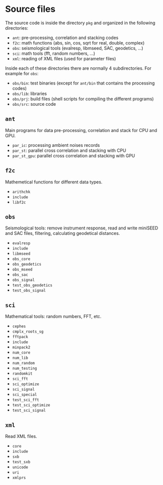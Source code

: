 # Source files

The source code is inside the directory `pkg` and organized in the following
directories:

- `ant`: pre-processing, correlation and stacking codes
- `f2c`: math functions (abs, sin, cos, sqrt for real, double, complex)
- `obs`: seismological tools (evalresp, libmseed, SAC, geodetics, ...)
- `sci`: math tools (fft, random numbers, ...)
- `xml`: reading of XML files (used for parameter files)

Inside each of these directories there are normally 4 subdirectories.
For example for `obs`:

- `obs/bin`: test binaries (except for `ant/bin` that contains the processing codes)
- `obs/lib`: libraries
- `obs/prj`: build files (shell scripts for compiling the different programs)
- `obs/src`: source code

## `ant`

Main programs for data pre-processing, correlation and stack for CPU and GPU.

- `par_ic`: processing ambient noises records
- `par_st`: parallel cross correlation and stacking with CPU
- `par_st_gpu`: parallel cross correlation and stacking with GPU

## `f2c`

Mathemetical functions for different data types.

- `arithchk`
- `include`
- `libf2c`

## `obs`

Seismological tools: remove instrument response, read and write miniSEED and SAC files,
filtering, calculating geodetical distances.

- `evalresp`
- `include`
- `libmseed`
- `obs_core`
- `obs_geodetics`
- `obs_mseed`
- `obs_sac`
- `obs_signal`
- `test_obs_geodetics`
- `test_obs_signal`

## `sci`

Mathematical tools: random numbers, FFT, etc.

- `cephes`
- `cmplx_roots_sg`
- `fftpack`
- `include`
- `minpack2`
- `num_core`
- `num_lib`
- `num_random`
- `num_testing`
- `randomkit`
- `sci_fft`
- `sci_optimize`
- `sci_signal`
- `sci_special`
- `test_sci_fft`
- `test_sci_optimize`
- `test_sci_signal`

## `xml`

Read XML files.

- `core`
- `include`
- `sxb`
- `test_sxb`
- `unicode`
- `uri`
- `xmlprs`
